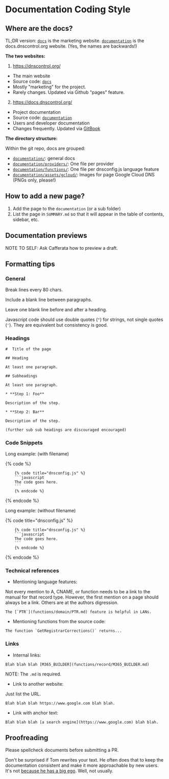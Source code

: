 # Documentation Coding Style

## Where are the docs?

TL;DR version: [`docs`](https://github.com/StackExchange/dnscontrol/tree/master/docs) is the marketing website. [`documentation`](https://github.com/StackExchange/dnscontrol/tree/master/documentation) is the docs.dnscontrol.org website. (Yes, the names are backwards!)

**The two websites:**

1. https://dnscontrol.org/
  * The main website
  * Source code: [`docs`](https://github.com/StackExchange/dnscontrol/tree/master/docs)
  * Mostly "marketing" for the project.
  * Rarely changes.  Updated via Github "pages" feature.
2. https://docs.dnscontrol.org/
  * Project documentation
  * Source code: [`documentation`](https://github.com/StackExchange/dnscontrol/tree/master/documentation)
  * Users and developer documentation
  * Changes frequently.  Updated via [GitBook](https://www.gitbook.com/)

**The directory structure:**

Within the git repo, docs are grouped:

* [`documentation/`](https://github.com/StackExchange/dnscontrol/tree/master/documentation): general docs
* [`documentation/providers/`](https://github.com/StackExchange/dnscontrol/tree/master/documentation/providers/): One file per provider
* [`documentation/functions/`](https://github.com/StackExchange/dnscontrol/tree/master/documentation/functions/): One file per dnsconfig.js language feature
* [`documentation/assets/gcloud/`](https://github.com/StackExchange/dnscontrol/tree/master/documentation/assets/gcloud): Images for page Google Cloud DNS (PNGs only, please!)

## How to add a new page?

1. Add the page to the `documentation` (or a sub folder)
2. List the page in `SUMMARY.md` so that it will appear in the table of contents, sidebar, etc.

## Documentation previews

NOTE TO SELF: Ask Cafferata how to preview a draft.

## Formatting tips

### General

Break lines every 80 chars.

Include a blank line between paragraphs.

Leave one blank line before and after a heading.

Javascript code should use double quotes (`"`) for strings, not single quotes
(`'`).  They are equivalent but consistency is good.

### Headings

```
#  Title of the page

## Heading

At least one paragraph.

## Subheadings

At least one paragraph.

* **Step 1: Foo**

Description of the step.

* **Step 2: Bar**

Description of the step.

(further sub sub headings are discouraged encouraged)
```

### Code Snippets

Long example: (with filename)

{% code %}
```
    {% code title="dnsconfig.js" %}
    ```javascript
    The code goes here.
    ```
    {% endcode %}
```
{% endcode %}

Long example: (without filename)

{% code title="dnsconfig.js" %}
```
    {% code title="dnsconfig.js" %}
    ```javascript
    The code goes here.
    ```
    {% endcode %}
```
{% endcode %}

### Technical references

* Mentioning language features:

Not every mention to A, CNAME, or function
needs to be a link to the manual for that record type.
However, the first mention on a page should always
be a link.  Others are at the authors digression.

```
The [`PTR`](functions/domain/PTR.md) feature is helpful in LANs.
```

* Mentioning functions from the source code:

```
The function `GetRegistrarCorrections()` returns...
```

### Links

* Internal links:

```
Blah blah blah [M365_BUILDER](functions/record/M365_BUILDER.md)
```

NOTE: The `.md` is required.

* Link to another website:

Just list the URL.

```
Blah blah blah https://www.google.com blah blah.
```

* Link with anchor text:

```
Blah blah blah [a search engine](https://www.google.com) blah blah.
```

## Proofreading

Please spellcheck documents before submitting a PR.

Don't be surprised if Tom rewrites your text.  He often does that to keep the
documentation consistent and make it more approachable by new users.  It's not
[because he has a big ego](https://www.amazon.com/stores/author/B004J0QIVM).
Well, not usually.
